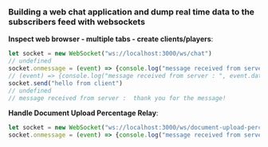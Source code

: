 ### Building a web chat application and dump real time data to the subscribers feed with websockets

**Inspect web browser - multiple tabs - create clients/players**:
```javascript
let socket = new WebSocket("ws://localhost:3000/ws/chat")
// undefined
socket.onmessage = (event) => {console.log("message received from server : ", event.data)}
// (event) => {console.log("message received from server : ", event.data)}
socket.send("hello from client")
// undefined
// message received from server :  thank you for the message!
```

**Handle Document Upload Percentage Relay**:
```javascript
let socket = new WebSocket("ws://localhost:3000/ws/document-upload-perc")
socket.onmessage = (event) => {console.log("message received from server : ", event.data)}
```

